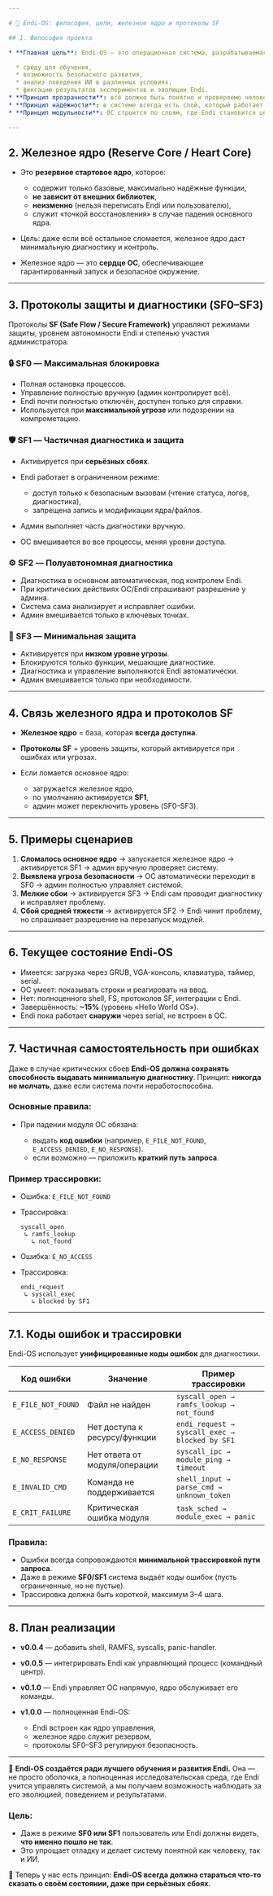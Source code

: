 ```yaml
---

# 📑 Endi-OS: философия, цели, железное ядро и протоколы SF

## 1. Философия проекта

* **Главная цель**: Endi-OS — это операционная система, разрабатываемая **специально для Endi-IA**, чтобы обеспечить:

  * среду для обучения,
  * возможность безопасного развития,
  * анализ поведения ИИ в различных условиях,
  * фиксацию результатов экспериментов и эволюции Endi.
* **Принцип прозрачности**: всё должно быть понятно и проверяемо человеком.
* **Принцип надёжности**: в системе всегда есть слой, который работает независимо от ошибок Endi.
* **Принцип модульности**: ОС строится по слоям, где Endi становится центральным управляющим процессом.

---
```


## 2. Железное ядро (Reserve Core / Heart Core)

* Это **резервное стартовое ядро**, которое:

  * содержит только базовые, максимально надёжные функции,
  * **не зависит от внешних библиотек**,
  * **неизменно** (нельзя переписать Endi или пользователю),
  * служит «точкой восстановления» в случае падения основного ядра.
* Цель: даже если всё остальное сломается, железное ядро даст минимальную диагностику и контроль.
* Железное ядро — это **сердце ОС**, обеспечивающее гарантированный запуск и безопасное окружение.

---

## 3. Протоколы защиты и диагностики (SF0–SF3)

Протоколы **SF (Safe Flow / Secure Framework)** управляют режимами защиты, уровнем автономности Endi и степенью участия администратора.

### 🔒 SF0 — Максимальная блокировка

* Полная остановка процессов.
* Управление полностью вручную (админ контролирует всё).
* Endi почти полностью отключён, доступен только для справки.
* Используется при **максимальной угрозе** или подозрении на компрометацию.

### 🛡 SF1 — Частичная диагностика и защита

* Активируется при **серьёзных сбоях**.
* Endi работает в ограниченном режиме:

  * доступ только к безопасным вызовам (чтение статуса, логов, диагностика),
  * запрещена запись и модификации ядра/файлов.
* Админ выполняет часть диагностики вручную.
* ОС вмешивается во все процессы, меняя уровни доступа.

### ⚙️ SF2 — Полуавтономная диагностика

* Диагностика в основном автоматическая, под контролем Endi.
* При критических действиях ОС/Endi спрашивают разрешение у админа.
* Система сама анализирует и исправляет ошибки.
* Админ вмешивается только в ключевых точках.

### 🔧 SF3 — Минимальная защита

* Активируется при **низком уровне угрозы**.
* Блокируются только функции, мешающие диагностике.
* Диагностика и управление выполняются Endi автоматически.
* Админ вмешивается только при необходимости.

---

## 4. Связь железного ядра и протоколов SF

* **Железное ядро** = база, которая **всегда доступна**.
* **Протоколы SF** = уровень защиты, который активируется при ошибках или угрозах.
* Если ломается основное ядро:

  * загружается железное ядро,
  * по умолчанию активируется **SF1**,
  * админ может переключить уровень (SF0–SF3).

---

## 5. Примеры сценариев

1. **Сломалось основное ядро** → запускается железное ядро → активируется SF1 → админ вручную проверяет систему.
2. **Выявлена угроза безопасности** → ОС автоматически переходит в SF0 → админ полностью управляет системой.
3. **Мелкие сбои** → активируется SF3 → Endi сам проводит диагностику и исправляет проблему.
4. **Сбой средней тяжести** → активируется SF2 → Endi чинит проблему, но спрашивает разрешение на перезапуск модулей.

---

## 6. Текущее состояние Endi-OS

* Имеется: загрузка через GRUB, VGA-консоль, клавиатура, таймер, serial.
* ОС умеет: показывать строки и реагировать на ввод.
* Нет: полноценного shell, FS, протоколов SF, интеграции с Endi.
* Завершённость: **~15%** (уровень «Hello World OS»).
* Endi пока работает **снаружи** через serial, не встроен в ОС.

---

## 7. Частичная самостоятельность при ошибках

Даже в случае критических сбоев **Endi-OS должна сохранять способность выдавать минимальную диагностику**.
Принцип: **никогда не молчать**, даже если система почти неработоспособна.

### Основные правила:

* При падении модуля ОС обязана:

  * выдать **код ошибки** (например, `E_FILE_NOT_FOUND`, `E_ACCESS_DENIED`, `E_NO_RESPONSE`).
  * если возможно — приложить **краткий путь запроса**.

### Пример трассировки:

* Ошибка: `E_FILE_NOT_FOUND`
* Трассировка:

  ```
  syscall_open
   ↳ ramfs_lookup
     ↳ not_found
  ```
* Ошибка: `E_NO_ACCESS`
* Трассировка:

  ```
  endi_request
   ↳ syscall_exec
     ↳ blocked by SF1
  ```

---

## 7.1. Коды ошибок и трассировки

Endi-OS использует **унифицированные коды ошибок** для диагностики.

| Код ошибки         | Значение                      | Пример трассировки                             |
| ------------------ | ----------------------------- | ---------------------------------------------- |
| `E_FILE_NOT_FOUND` | Файл не найден                | `syscall_open → ramfs_lookup → not_found`      |
| `E_ACCESS_DENIED`  | Нет доступа к ресурсу/функции | `endi_request → syscall_exec → blocked by SF1` |
| `E_NO_RESPONSE`    | Нет ответа от модуля/операции | `syscall_ipc → module_ping → timeout`          |
| `E_INVALID_CMD`    | Команда не поддерживается     | `shell_input → parse_cmd → unknown_token`      |
| `E_CRIT_FAILURE`   | Критическая ошибка модуля     | `task_sched → module_exec → panic`             |

### Правила:

* Ошибки всегда сопровождаются **минимальной трассировкой пути запроса**.
* Даже в режиме **SF0/SF1** система выдаёт коды ошибок (пусть ограниченные, но не пустые).
* Трассировка должна быть короткой, максимум 3–4 шага.

---

## 8. План реализации

* **v0.0.4** — добавить shell, RAMFS, syscalls, panic-handler.
* **v0.0.5** — интегрировать Endi как управляющий процесс (командный центр).
* **v0.1.0** — Endi управляет ОС напрямую, ядро обслуживает его команды.
* **v1.0.0** — полноценная Endi-OS:

  * Endi встроен как ядро управления,
  * железное ядро служит резервом,
  * протоколы SF0–SF3 регулируют безопасность.

---

📌 **Endi-OS создаётся ради лучшего обучения и развития Endi.**
Она — не просто оболочка, а полноценная исследовательская среда, где Endi учится управлять системой, а мы получаем возможность наблюдать за его эволюцией, поведением и результатами.


### Цель:

* Даже в режиме **SF0 или SF1** пользователь или Endi должны видеть, **что именно пошло не так**.
* Это упрощает отладку и делает систему понятной как человеку, так и ИИ.

📌 Теперь у нас есть принцип:
**Endi-OS всегда должна стараться что-то сказать о своём состоянии, даже при серьёзных сбоях.**
